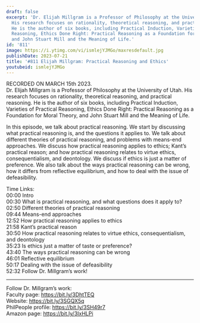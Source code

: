 ```yaml
---
draft: false
excerpt: 'Dr. Elijah Millgram is a Professor of Philosophy at the University of Utah.
  His research focuses on rationality, theoretical reasoning, and practical reasoning.
  He is the author of six books, including Practical Induction, Varieties of Practical
  Reasoning, Ethics Done Right: Practical Reasoning as a Foundation for Moral Theory,
  and John Stuart Mill and the Meaning of Life.'
id: '811'
image: https://i.ytimg.com/vi/ismlejYJMGo/maxresdefault.jpg
publishDate: 2023-07-21
title: '#811 Elijah Millgram: Practical Reasoning and Ethics'
youtubeid: ismlejYJMGo
---
```

RECORDED ON MARCH 15th 2023.  
Dr. Elijah Millgram is a Professor of Philosophy at the University of Utah. His research focuses on rationality, theoretical reasoning, and practical reasoning. He is the author of six books, including Practical Induction, Varieties of Practical Reasoning, Ethics Done Right: Practical Reasoning as a Foundation for Moral Theory, and John Stuart Mill and the Meaning of Life.

In this episode, we talk about practical reasoning. We start by discussing what practical reasoning is, and the questions it applies to. We talk about different theories of practical reasoning, and problems with means-end approaches. We discuss how practical reasoning applies to ethics; Kant’s practical reason; and how practical reasoning relates to virtue ethics, consequentialism, and deontology. We discuss if ethics is just a matter of preference. We also talk about the ways practical reasoning can be wrong, how it differs from reflective equilibrium, and how to deal with the issue of defeasibility.

Time Links:  
00:00 Intro  
00:30  What is practical reasoning, and what questions does it apply to?  
02:50  Different theories of practical reasoning  
09:44  Means-end approaches  
12:52  How practical reasoning applies to ethics  
21:58  Kant’s practical reason  
30:50  How practical reasoning relates to virtue ethics, consequentialism, and deontology  
35:23  Is ethics just a matter of taste or preference?  
43:40  The ways practical reasoning can be wrong  
46:01  Reflective equilibrium  
50:17  Dealing with the issue of defeasibility  
52:32  Follow Dr. Millgram’s work!

---

Follow Dr. Millgram’s work:  
Faculty page: https://bit.ly/3DhtTEQ  
Website: https://bit.ly/3SGQX5q  
PhilPeople profile: https://bit.ly/3SH49r7  
Amazon page: https://bit.ly/3IxHLPi
